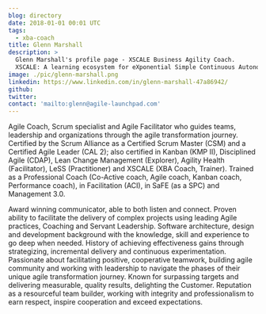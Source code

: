 ```yaml
---
blog: directory
date: 2018-01-01 00:01 UTC
tags:
  - xba-coach
title: Glenn Marshall
description: >
  Glenn Marshall's profile page - XSCALE Business Agility Coach.
  XSCALE: A learning ecosystem for eXponential Simple Continuous Autonomous Learning Ecosystems
image: ./pic/glenn-marshall.png
linkedin: https://www.linkedin.com/in/glenn-marshall-47a86942/
github:
twitter:
contact: 'mailto:glenn@agile-launchpad.com'
---
```


Agile Coach, Scrum specialist and Agile Facilitator who guides teams, leadership and organizations through the agile transformation journey. Certified by the Scrum Alliance as a Certified Scrum Master (CSM) and a Certified Agile Leader (CAL 2); also certified in Kanban (KMP II), Disciplined Agile (CDAP), Lean Change Management (Explorer), Agility Health (Facilitator), LeSS (Practitioner) and XSCALE (XBA Coach, Trainer). Trained as a Professional Coach (Co-Active coach, Agile coach, Kanban coach, Performance coach), in Facilitation (ACI), in SaFE (as a SPC) and Management 3.0.

Award winning communicator, able to both listen and connect. Proven ability to facilitate the delivery of complex projects using leading Agile practices, Coaching and Servant Leadership. Software architecture, design and development background with the knowledge, skill and experience to go deep when needed. History of achieving effectiveness gains through strategizing, incremental delivery and continuous experimentation. Passionate about facilitating positive, cooperative teamwork, building agile community and working with leadership to navigate the phases of their unique agile transformation journey. Known for surpassing targets and delivering measurable, quality results, delighting the Customer. Reputation as a resourceful team builder, working with integrity and professionalism to earn respect, inspire cooperation and exceed expectations.

